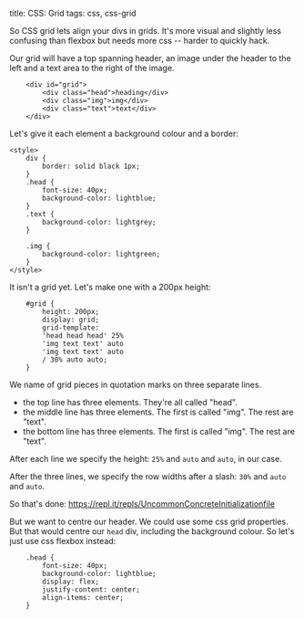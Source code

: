 title: CSS: Grid
tags: css, css-grid

So CSS grid lets align your divs in grids. It's more visual and slightly less confusing than flexbox but needs more css -- harder to quickly hack.

Our grid will have a top spanning header, an image under the header to the left and a text area to the right of the image.

```
    <div id="grid">
        <div class="head">heading</div>
        <div class="img">img</div>
        <div class="text">text</div>
    </div>
```

Let's give it each element a background colour and a border:

```
<style>
    div {
        border: solid black 1px;
    }
    .head {
        font-size: 40px;
        background-color: lightblue;
    }
    .text {
        background-color: lightgrey;
    }

    .img {
        background-color: lightgreen;
    }
</style>  
```

It isn't a grid yet. Let's make one with a 200px height:

```
    #grid {
        height: 200px;
        display: grid;
        grid-template: 
        'head head head' 25%
        'img text text' auto
        'img text text' auto
        / 30% auto auto;
    }
```

We name of grid pieces in quotation marks on three separate lines.

* the top line has three elements. They're all called "head".
* the middle line has three elements. The first is called "img". The rest are "text".
* the bottom line has three elements. The first is called "img". The rest are "text".

After each line we specify the height: `25%` and `auto` and `auto`, in our case.

After the three lines, we specify the row widths after a slash: `30%` and `auto` and `auto`.

So that's done: https://repl.it/repls/UncommonConcreteInitializationfile 

But we want to centre our header. We could use some css grid properties. But that would centre our `head` div, including the background colour. So let's just use css flexbox instead:


```
    .head {
        font-size: 40px;
        background-color: lightblue;
        display: flex;
        justify-content: center;
        align-items: center;
    }

```
